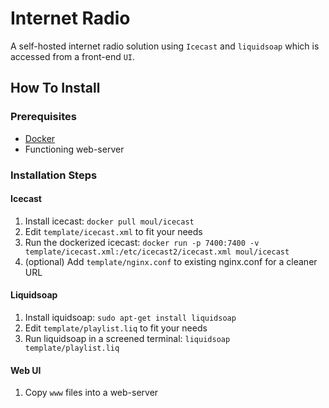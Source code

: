 # Internet Radio
A self-hosted internet radio solution using `Icecast` and `liquidsoap` which is accessed from a front-end `UI`.


## How To Install

### Prerequisites

- [Docker](https://www.docker.com)
- Functioning web-server


### Installation Steps

#### Icecast
1. Install icecast: `docker pull moul/icecast`
2. Edit `template/icecast.xml` to fit your needs
3. Run the dockerized icecast: `docker run -p 7400:7400 -v template/icecast.xml:/etc/icecast2/icecast.xml moul/icecast`
4. (optional) Add `template/nginx.conf` to existing nginx.conf for a cleaner URL

#### Liquidsoap
1. Install iquidsoap: `sudo apt-get install liquidsoap`
2. Edit `template/playlist.liq` to fit your needs
3. Run liquidsoap in a screened terminal: `liquidsoap template/playlist.liq`

#### Web UI
1. Copy `www` files into a web-server